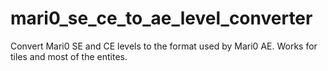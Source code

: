 # mari0_se_ce_to_ae_level_converter
Convert Mari0 SE and CE levels to the format used by Mari0 AE. Works for tiles and most of the entites.
